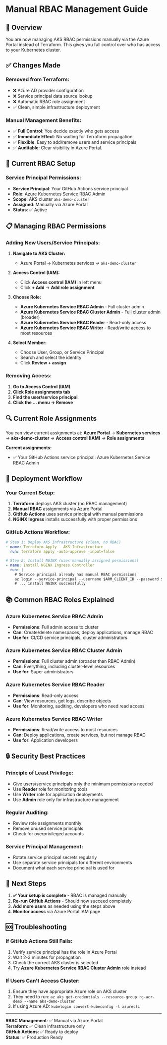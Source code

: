 # Manual RBAC Management Guide

## 🎯 Overview

You are now managing AKS RBAC permissions manually via the Azure Portal instead of Terraform. This gives you full control over who has access to your Kubernetes cluster.

## ✅ Changes Made

### **Removed from Terraform:**
- ❌ Azure AD provider configuration
- ❌ Service principal data source lookup
- ❌ Automatic RBAC role assignment
- ✅ Clean, simple infrastructure deployment

### **Manual Management Benefits:**
- ✅ **Full Control**: You decide exactly who gets access
- ✅ **Immediate Effect**: No waiting for Terraform propagation
- ✅ **Flexible**: Easy to add/remove users and service principals
- ✅ **Auditable**: Clear visibility in Azure Portal.

## 🔧 Current RBAC Setup

### **Service Principal Permissions:**
- **Service Principal**: Your GitHub Actions service principal
- **Role**: Azure Kubernetes Service RBAC Admin
- **Scope**: AKS cluster `aks-demo-cluster`
- **Assigned**: Manually via Azure Portal
- **Status**: ✅ Active

## 📋 Managing RBAC Permissions

### **Adding New Users/Service Principals:**

1. **Navigate to AKS Cluster:**
   - Azure Portal → Kubernetes services → `aks-demo-cluster`

2. **Access Control (IAM):**
   - Click **Access control (IAM)** in left menu
   - Click **+ Add** → **Add role assignment**

3. **Choose Role:**
   - **Azure Kubernetes Service RBAC Admin** - Full cluster admin
   - **Azure Kubernetes Service RBAC Cluster Admin** - Full cluster admin (broader)
   - **Azure Kubernetes Service RBAC Reader** - Read-only access
   - **Azure Kubernetes Service RBAC Writer** - Read/write access to most resources

4. **Select Member:**
   - Choose User, Group, or Service Principal
   - Search and select the identity
   - Click **Review + assign**

### **Removing Access:**

1. **Go to Access Control (IAM)**
2. **Click Role assignments tab**
3. **Find the user/service principal**
4. **Click the ... menu → Remove**

## 🔍 Current Role Assignments

You can view current assignments at:
**Azure Portal** → **Kubernetes services** → **aks-demo-cluster** → **Access control (IAM)** → **Role assignments**

**Current assignments:**
- ✅ Your GitHub Actions service principal: Azure Kubernetes Service RBAC Admin

## 🚀 Deployment Workflow

### **Your Current Setup:**
1. **Terraform** deploys AKS cluster (no RBAC management)
2. **Manual RBAC** assignments via Azure Portal
3. **GitHub Actions** uses service principal with manual permissions
4. **NGINX Ingress** installs successfully with proper permissions

### **GitHub Actions Workflow:**
```yaml
# Step 1: Deploy AKS Infrastructure (clean, no RBAC)
- name: Terraform Apply - AKS Infrastructure
  run: terraform apply -auto-approve -input=false

# Step 2: Install NGINX (uses manually assigned permissions)
- name: Install NGINX Ingress Controller
  run: |
    # Service principal already has manual RBAC permissions
    az login --service-principal --username $ARM_CLIENT_ID --password $ARM_CLIENT_SECRET --tenant $ARM_TENANT_ID
    # ... install NGINX successfully
```

## 📚 Common RBAC Roles Explained

### **Azure Kubernetes Service RBAC Admin**
- **Permissions**: Full admin access to cluster
- **Can**: Create/delete namespaces, deploy applications, manage RBAC
- **Use for**: CI/CD service principals, cluster administrators

### **Azure Kubernetes Service RBAC Cluster Admin**
- **Permissions**: Full cluster admin (broader than RBAC Admin)
- **Can**: Everything, including cluster-level resources
- **Use for**: Super administrators

### **Azure Kubernetes Service RBAC Reader**
- **Permissions**: Read-only access
- **Can**: View resources, get logs, describe objects
- **Use for**: Monitoring, auditing, developers who need read access

### **Azure Kubernetes Service RBAC Writer**
- **Permissions**: Read/write access to most resources
- **Can**: Deploy applications, create services, but not manage RBAC
- **Use for**: Application developers

## 🔒 Security Best Practices

### **Principle of Least Privilege:**
- Give users/service principals only the minimum permissions needed
- Use **Reader** role for monitoring tools
- Use **Writer** role for application deployments
- Use **Admin** role only for infrastructure management

### **Regular Auditing:**
- Review role assignments monthly
- Remove unused service principals
- Check for overprivileged accounts

### **Service Principal Management:**
- Rotate service principal secrets regularly
- Use separate service principals for different environments
- Document what each service principal is used for

## 🎯 Next Steps

1. **✅ Your setup is complete** - RBAC is managed manually
2. **Re-run GitHub Actions** - Should now succeed completely
3. **Add more users** as needed using the steps above
4. **Monitor access** via Azure Portal IAM page

## 🆘 Troubleshooting

### **If GitHub Actions Still Fails:**
1. Verify service principal has the role in Azure Portal
2. Wait 2-3 minutes for propagation
3. Check the correct AKS cluster is selected
4. Try **Azure Kubernetes Service RBAC Cluster Admin** role instead

### **If Users Can't Access Cluster:**
1. Ensure they have appropriate Azure role on AKS cluster
2. They need to run: `az aks get-credentials --resource-group rg-acr-demo --name aks-demo-cluster`
3. If using Azure AD: `kubelogin convert-kubeconfig -l azurecli`

---

**RBAC Management**: ✅ Manual via Azure Portal  
**Terraform**: ✅ Clean infrastructure only  
**GitHub Actions**: ✅ Ready to deploy  
**Status**: ✅ Production Ready